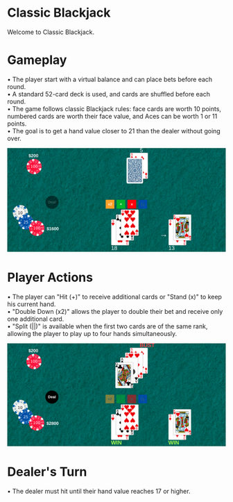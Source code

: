 # Classic Blackjack

Welcome to Classic Blackjack.

# Gameplay
• The player start with a virtual balance and can place bets before each round.  
• A standard 52-card deck is used, and cards are shuffled before each round.  
• The game follows classic Blackjack rules: face cards are worth 10 points, numbered cards are worth their face value, and Aces can be worth 1 or 11 points.  
• The goal is to get a hand value closer to 21 than the dealer without going over.  

![](images/1.png)

# Player Actions

• The player can "Hit (+)" to receive additional cards or "Stand (x)" to keep his current hand.  
• "Double Down (x2)" allows the player to double their bet and receive only one additional card.  
• "Split (||)"  is available when the first two cards are of the same rank, allowing the player to play up to four hands simultaneously.  

![](images/2.png)

# Dealer's Turn

• The dealer must hit until their hand value reaches 17 or higher.  